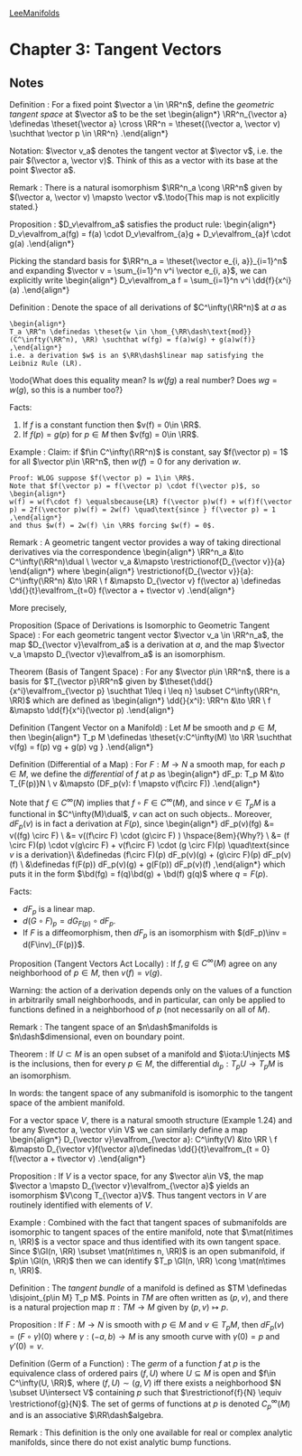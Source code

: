 [LeeManifolds](../LeeManifolds.md)


# Chapter 3: Tangent Vectors

## Notes

Definition
: For a fixed point $\vector a \in \RR^n$, define the *geometric tangent space* at $\vector a$ to be the set
  \begin{align*}
  \RR^n_{\vector a} \definedas \theset{\vector a} \cross \RR^n = \theset{(\vector a, \vector v) \suchthat \vector p \in \RR^n}
  .\end{align*}

Notation: $\vector v_a$ denotes the tangent vector at $\vector v$, i.e. the pair $(\vector a, \vector v)$.
Think of this as a vector with its base at the point $\vector a$.


Remark
: There is a natural isomorphism $\RR^n_a \cong \RR^n$ given by $(\vector a, \vector v) \mapsto \vector v$.\todo{This map is not explicitly stated.}


Proposition
: $D_v\evalfrom_a$ satisfies the product rule:
\begin{align*}
D_v\evalfrom_a(fg) = f(a) \cdot D_v\evalfrom_{a}g + D_v\evalfrom_{a}f \cdot g(a)
.\end{align*}

Picking the standard basis for $\RR^n_a = \theset{\vector e_{i, a}}_{i=1}^n$ and expanding $\vector v = \sum_{i=1}^n v^i \vector e_{i, a}$, we can explicitly write
\begin{align*}
D_v\evalfrom_a f = \sum_{i=1}^n v^i \dd{f}{x^i}(a)
.\end{align*}

Definition
:   Denote the space of all derivations of $C^\infty(\RR^n)$ at $a$ as 
    
    \begin{align*}
    T_a \RR^n \definedas \theset{w \in \hom_{\RR\dash\text{mod}}(C^\infty(\RR^n), \RR) \suchthat w(fg) = f(a)w(g) + g(a)w(f)}
    ,\end{align*}
    i.e. a derivation $w$ is an $\RR\dash$linear map satisfying the Leibniz Rule (LR).
    
\todo{What does this equality mean? Is $w(fg)$ a real number? Does $wg = w(g)$, so this is a number too?}

Facts:

1. If $f$ is a constant function then $v(f) = 0\in \RR$.
2. If $f(p) = g(p)$ for $p\in M$ then $v(fg) = 0\in \RR$.


Example
:   Claim: if $f\in C^\infty(\RR^n)$ is constant, say $f(\vector p) = 1$ for all $\vector p\in \RR^n$, then $w(f) = 0$ for any derivation $w$.

    Proof: WLOG suppose $f(\vector p) = 1\in \RR$.
    Note that $f(\vector p) = f(\vector p) \cdot f(\vector p)$, so
    \begin{align*}
    w(f) = w(f\cdot f) \equalsbecause{LR} f(\vector p)w(f) + w(f)f(\vector p) = 2f(\vector p)w(f) = 2w(f) \quad\text{since } f(\vector p) = 1
    ,\end{align*}
    and thus $w(f) = 2w(f) \in \RR$ forcing $w(f) = 0$.

Remark
:   A geometric tangent vector provides a way of taking directional derivatives via the correspondence
  \begin{align*}
  \RR^n_a &\to C^\infty(\RR^n)\dual \\
  \vector v_a &\mapsto \restrictionof{D_{\vector v}}{a}
  \end{align*}
  where
  \begin{align*}
  \restrictionof{D_{\vector v}}{a}: C^\infty(\RR^n) &\to \RR \\
  f &\mapsto D_{\vector v} f(\vector a) \definedas \dd{}{t}\evalfrom_{t=0} f(\vector a + t\vector v)
  .\end{align*}

More precisely,

Proposition (Space of Derivations is Isomorphic to Geometric Tangent Space)
: For each geometric tangent vector $\vector v_a \in \RR^n_a$, the map $D_{\vector v}\evalfrom_a$ is a derivation at $a$, and the map $\vector v_a \mapsto D_{\vector v}\evalfrom_a$ is an isomorphism.


Theorem (Basis of Tangent Space)
: For any $\vector p\in \RR^n$, there is a basis for $T_{\vector p}\RR^n$ given by
$\theset{\dd{}{x^i}\evalfrom_{\vector p} \suchthat 1\leq i \leq n} \subset C^\infty(\RR^n, \RR)$ which are defined as
\begin{align*}
\dd{}{x^i}: \RR^n &\to \RR \\
f &\mapsto \dd{f}{x^i}(\vector p)
.\end{align*}

Definition (Tangent Vector on a Manifold)
: Let $M$ be smooth and $p\in M$, then 
\begin{align*}
T_p M \definedas \theset{v:C^\infty(M) \to \RR \suchthat v(fg) = f(p) vg + g(p) vg }
.\end{align*}

Definition (Differential of a Map)
:   For $F:M\to N$ a smooth map, for each $p\in M$, we define the *differential* of $f$ at $p$ as
    \begin{align*}
    dF_p: T_p M &\to T_{F(p)}N \\
    v &\mapsto (DF_p(v): f \mapsto v(f\circ F))
    .\end{align*}


Note that $f\in C^\infty(N)$ implies that $f\circ F \in C^\infty(M)$, and since $v\in T_p M$ is a functional in $C^\infty(M)\dual$, $v$ can act on such objects..
Moreover, $dF_p(v)$ is in fact a derivation at $F(p)$, since
\begin{align*}
dF_p(v)(fg) &= v((fg) \circ F) \\
&= v((f\circ F) \cdot (g\circ F) ) \hspace{8em}{Why?} \\
&= (f \circ F)(p) \cdot v(g\circ F) + v(f\circ F) \cdot (g \circ F)(p) \quad\text{since $v$ is a derivation}\\
&\definedas (f\circ F)(p) dF_p(v)(g) + (g\circ F)(p) dF_p(v)(f) \\
&\definedas f(F(p)) dF_p(v)(g) + g(F(p)) dF_p(v)(f) 
,\end{align*}
which puts it in the form $\bd(fg) = f(q)\bd(g) + \bd(f) g(q)$ where $q = F(p)$.


Facts:

- $dF_p$ is a linear map.
- $d(G\circ F)_p = dG_{F(p)} \circ dF_p$.
- If $F$ is a diffeomorphism, then $dF_p$ is an isomorphism with $(dF_p)\inv = d(F\inv)_{F(p)}$.

Proposition (Tangent Vectors Act Locally)
: If $f, g\in C^\infty(M)$ agree on any neighborhood of $p\in M$, then $v(f) = v(g)$.

Warning: the action of a derivation depends only on the values of a function in arbitrarily small neighborhoods, and in particular, can only be applied to functions defined in a neighborhood of $p$ (not necessarily on all of $M$).

Remark
: The tangent space of an $n\dash$manifolds is $n\dash$dimensional, even on boundary point.

Theorem
: If $U\subset M$ is an open subset of a manifold and $\iota:U\injects M$ is the inclusions, then for every $p\in M$, the differential $d\iota_p: T_p U \to T_p M$ is an isomorphism.

In words: the tangent space of any submanifold is isomorphic to the tangent space of the ambient manifold.

For a vector space $V$, there is a natural smooth structure (Example 1.24) and for any $\vector a, \vector v\in V$ we can similarly define a map
\begin{align*}
D_{\vector v}\evalfrom_{\vector a}: C^\infty(V) &\to \RR \\
f &\mapsto D_{\vector v}f(\vector a)\definedas \dd{}{t}\evalfrom_{t = 0} f(\vector a + t\vector v)
.\end{align*}

Proposition
: If $V$ is a vector space, for any $\vector a\in V$, the map $\vector a \mapsto D_{\vector v}\evalfrom_{\vector a}$ yields an isomorphism $V\cong T_{\vector a}V$.
Thus tangent vectors in $V$ are routinely identified with elements of $V$.

Example
: Combined with the fact that tangent spaces of submanifolds are isomorphic to tangent spaces of the entire manifold, note that $\mat(n\times n, \RR)$ is a vector space and thus identified with its own tangent space. 
Since $\Gl(n, \RR) \subset \mat(n\times n, \RR)$ is an open submanifold, if $p\in \Gl(n, \RR)$ then we can identify $T_p \Gl(n, \RR) \cong \mat(n\times n, \RR)$.


Definition
: The *tangent bundle* of a manifold is defined as $TM \definedas \disjoint_{p\in M} T_p M$.
Points in $TM$ are often written as $(p, v)$, and there is a natural projection map $\pi:TM \to M$ given by $(p, v) \mapsto p$.

Proposition
: If $F:M\to N$ is smooth with $p\in M$ and $v\in T_p M$, then $dF_p(v) = (F\circ \gamma)(0)$ where $\gamma: (-a, b)\to M$ is any smooth curve with $\gamma(0) = p$ and $\gamma'(0) = v$.

Definition (Germ of a Function)
: The *germ* of a function $f$ at $p$ is the equivalence class of ordered pairs $(f, U)$ where $U\subseteq M$ is open and $f\in C^\infty(U, \RR)$, where $(f, U) \sim (g, V)$ iff there exists a neighborhood $N \subset U\intersect V$ containing $p$ such that $\restrictionof{f}{N} \equiv \restrictionof{g}{N}$.
The set of germs of functions at $p$ is denoted $C_p^\infty(M)$ and is an associative $\RR\dash$algebra.

Remark
: This definition is the only one available for real or complex analytic manifolds, since there do not exist analytic bump functions.




